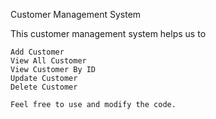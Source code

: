 Customer Management System

This customer management system helps us to

    Add Customer
    View All Customer
    View Customer By ID
    Update Customer
    Delete Customer

    Feel free to use and modify the code.

